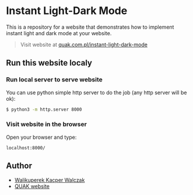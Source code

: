 # Instant Light-Dark Mode

This is a repository for a website that demonstrates how to implement instant light and dark mode at your website.

> Visit website at [quak.com.pl/instant-light-dark-mode](https://quak.com.pl/instant-light-dark-mode/)

## Run this website localy

### Run local server to serve website

You can use python simple http server to do the job (any http server will be ok):
```bash
$ python3 -m http.server 8000
```

### Visit website in the browser

Open your browser and type:
```url
localhost:8000/
```

## Author
 - [Walikuperek Kacper Walczak](https://github.com/Walikuperek)
 - [QUAK website](https://quak.com.pl/)